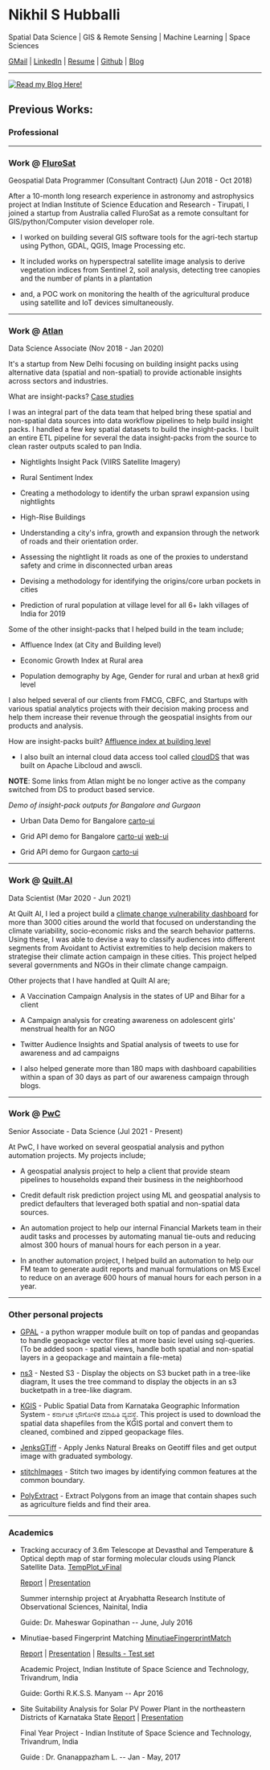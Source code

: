 # Nikhil S Hubballi

Spatial Data Science | GIS & Remote Sensing | Machine Learning | Space Sciences

[GMail](mailto:nikhil.hubballi@gmail.com) | [LinkedIn](https://in.linkedin.com/in/nikhilhubballi) | [Resume](https://samashti.github.io/Docs/resume-nikhil-hubballi.pdf) | [Github](https://www.github.com/samashti) | [Blog](https://samashti.tech)

---

[![Read my Blog Here!](https://samashti.github.io/docs/read-my-blog-banner.png)](https://samashti.tech)

## **Previous Works:**

### **Professional**

---

### Work @ [FluroSat](https://flurosat.com/)

Geospatial Data Programmer (Consultant Contract) (Jun 2018 - Oct 2018)

After a 10-month long research experience in astronomy and astrophysics project at Indian Institute of Science Education and Research - Tirupati, I joined a startup from Australia called FluroSat as a remote consultant for GIS/python/Computer vision developer role.

- I worked on building several GIS software tools for the agri-tech startup using Python, GDAL, QGIS, Image Processing etc.

- It included works on hyperspectral satellite image analysis to derive vegetation indices from Sentinel 2, soil analysis, detecting tree canopies and the number of plants in a plantation

- and, a POC work on monitoring the health of the agricultural produce using satellite and IoT devices simultaneously.

---

### Work @ [Atlan](https://atlan.com/)

Data Science Associate (Nov 2018 - Jan 2020)

It's a startup from New Delhi focusing on building insight packs using alternative data (spatial and non-spatial) to provide actionable insights across sectors and industries.

What are insight-packs? [Case studies](https://drive.google.com/open?id=0Bw2onH2foCdMTjMzMXdGM2loN19TNTFFNFJDbGtMZUdvQnJv)

I was an integral part of the data team that helped bring these spatial and non-spatial data sources into data workflow pipelines to help build insight packs. I handled a few key spatial datasets to build the insight-packs. I built an entire ETL pipeline for several the data insight-packs from the source to clean raster outputs scaled to pan India.

- Nightlights Insight Pack (VIIRS Satellite Imagery)

- Rural Sentiment Index

- Creating a methodology to identify the urban sprawl expansion using nightlights

- High-Rise Buildings

- Understanding a city's infra, growth and expansion through the network of roads and their orientation order.

- Assessing the nightlight lit roads as one of the proxies to understand safety and crime in disconnected urban areas

- Devising a methodology for identifying the origins/core urban pockets in cities

- Prediction of rural population at village level for all 6+ lakh villages of India for 2019

Some of the other insight-packs that I helped build in the team include;

- Affluence Index (at City and Building level)

- Economic Growth Index at Rural area

- Population demography by Age, Gender for rural and urban at hex8 grid level

I also helped several of our clients from FMCG, CBFC, and Startups with various spatial analytics projects with their decision making process and help them increase their revenue through the geospatial insights from our products and analysis.

How are insight-packs built? [Affluence index at building level](https://drive.google.com/open?id=0Bw2onH2foCdMN2duMkQxY3Utc2xmU0J4Q0JOaEllQjFmTk1R)

- I also built an internal cloud data access tool called [cloudDS](https://samashti.github.io/works/cloud_m.html) that was built on Apache Libcloud and awscli.

**NOTE**: Some links from Atlan might be no longer active as the company switched from DS to product based service.

_Demo of insight-pack outputs for Bangalore and Gurgaon_

- Urban Data Demo for Bangalore [carto-ui](https://dev-gis.socialcops.com/user/statlas-user-hul/builder/0d71a337-4bae-4604-9cbc-972473f37434/embed)

- Grid API demo for Bangalore [carto-ui](https://dev-gis.socialcops.com/user/gollum/builder/b67daabb-4022-44b0-b630-21f79ba7e447/embed_protected) [web-ui](https://api-grid-ui.atlan.com/)

- Grid API demo for Gurgaon [carto-ui](https://dev-gis.socialcops.com/user/statlas-user-hul/builder/c235068a-ae01-441b-9378-d1c7024c6241/embed)

---

### Work @ [Quilt.AI](https://quilt.ai/)

Data Scientist (Mar 2020 - Jun 2021)

At Quilt AI, I led a project build a [climate change vulnerability dashboard](https://www.quilt.ai/post/putting-climate-and-data-into-action) for more than 3000 cities around the world that focused on understanding the climate variability, socio-economic risks and the search behavior patterns. Using these, I was able to devise a way to classify audiences into different segments from Avoidant to Activist extremities to help decision makers to strategise their climate action campaign in these cities. This project helped several governments and NGOs in their climate change campaign.

Other projects that I have handled at Quilt AI are;

- A Vaccination Campaign Analysis in the states of UP and Bihar for a client

- A Campaign analysis for creating awareness on adolescent girls' menstrual health for an NGO

- Twitter Audience Insights and Spatial analysis of tweets to use for awareness and ad campaigns

- I also helped generate more than 180 maps with dashboard capabilities within a span of 30 days as part of our awareness campaign through blogs.

---

### Work @ [PwC](https://quilt.ai/)

Senior Associate - Data Science (Jul 2021 - Present)

At PwC, I have worked on several geospatial analysis and python automation projects. My projects include;

- A geospatial analysis project to help a client that provide steam pipelines to households expand their business in the neighborhood

- Credit default risk prediction project using ML and geospatial analysis to predict defaulters that leveraged both spatial and non-spatial data sources.

- An automation project to help our internal Financial Markets team in their audit tasks and processes by automating manual tie-outs and reducing almost 300 hours of manual hours for each person in a year.

- In another automation project, I helped build an automation to help our FM team to generate audit reports and manual formulations on MS Excel to reduce on an average 600 hours of manual hours for each person in a year.

---

### Other personal projects

- [GPAL](https://github.com/samashti/gpal) - a python wrapper module built on top of pandas and geopandas to handle geopackge vector files at more basic level using sql-queries. (To be added soon - spatial views, handle both spatial and non-spatial layers in a geopackage and maintain a file-meta)

- [ns3](https://github.com/samashti/ns3) - Nested S3 - Display the objects on S3 bucket path in a tree-like diagram, It uses the tree command to display the objects in an s3 bucketpath in a tree-like diagram.

- [KGIS](https://github.com/samashti/KGIS) - Public Spatial Data from Karnataka Geographic Information System - ಕರ್ನಾಟಕ ಭೌಗೋಳಿಕ ಮಾಹಿತಿ ವ್ಯವಸ್ಥೆ. This project is used to download the spatial data shapefiles from the KGIS portal and convert them to cleaned, combined and zipped geopackage files.

- [JenksGTiff](https://github.com/samashti/JenksGTiff) - Apply Jenks Natural Breaks on Geotiff files and get output image with graduated symbology.

- [stitchImages](https://github.com/samashti/stitchImages) - Stitch two images by identifying common features at the common boundary.

- [PolyExtract](https://github.com/samashti/PolyExtract) - Extract Polygons from an image that contain shapes such as agriculture fields and find their area.

---

### **Academics**

- Tracking accuracy of 3.6m Telescope at Devasthal and Temperature & Optical depth map of star forming molecular clouds using Planck Satellite Data. [TempPlot_vFinal](https://github.com/samashti/TempPlot_vFinal)

  [Report](https://github.com/samashti/TempPlot_vFinal/blob/master/Docs/final_report.pdf) | [Presentation](https://github.com/samashti/TempPlot_vFinal/blob/master/Docs/presentation.pdf)

  Summer internship project at Aryabhatta Research Institute of Observational Sciences, Nainital, India

  Guide: Dr. Maheswar Gopinathan -- June, July 2016

- Minutiae-based Fingerprint Matching [MinutiaeFingerprintMatch](https://github.com/samashti/MinutiaeFingerprintMatch)

  [Report](https://github.com/samashti/MinutiaeFingerprintMatch/blob/master/Docs/Report.pdf) | [Presentation](https://github.com/samashti/MinutiaeFingerprintMatch/blob/master/Docs/Final%20Presentation.pdf) | [Results - Test set](https://github.com/samashti/MinutiaeFingerprintMatch/blob/master/Docs/Results%20on%20Testset.pdf)

  Academic Project, Indian Institute of Space Science and Technology, Trivandrum, India

  Guide: Gorthi R.K.S.S. Manyam -- Apr 2016

- Site Suitability Analysis for Solar PV Power Plant in the northeastern Districts of Karnataka State [Report](https://samashti.github.io/Docs/Nikhil_PS2013_Final_year_project.pdf) | [Presentation](https://samashti.github.io/Docs/Nikhil_PS2013_Final_year_project_presentation.pdf)

  Final Year Project - Indian Institute of Space Science and Technology, Trivandrum, India

  Guide : Dr. Gnanappazham L. -- Jan - May, 2017
